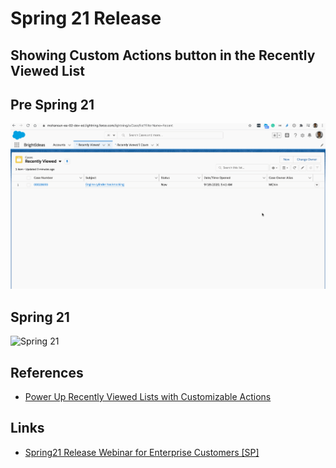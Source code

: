 # Spring 21 Release

## Showing Custom Actions button in the **Recently Viewed List**


## Pre Spring 21
![pre Spring 21](img/pre-s21-case-1.gif)
## Spring 21

![Spring 21]([img/s21-case-1.gif) 


## References
- [Power Up Recently Viewed Lists with Customizable Actions](https://help.salesforce.com/articleView?id=release-notes.rn_lex_mru_list_actions.htm&type=5&release=230)


## Links
- [Spring21 Release Webinar for Enterprise Customers [SP]](https://salesforce.vidyard.com/watch/Bb5KtxUUvvm5xfdpThuxHG)

